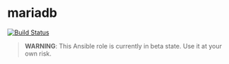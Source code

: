 # mariadb

[![Build Status](https://drone.owncloud.com/api/badges/owncloud-ansible/mariadb/status.svg)](https://drone.owncloud.com/owncloud-ansible/mariadb)

> **WARNING**: This Ansible role is currently in beta state. Use it at your own risk.

